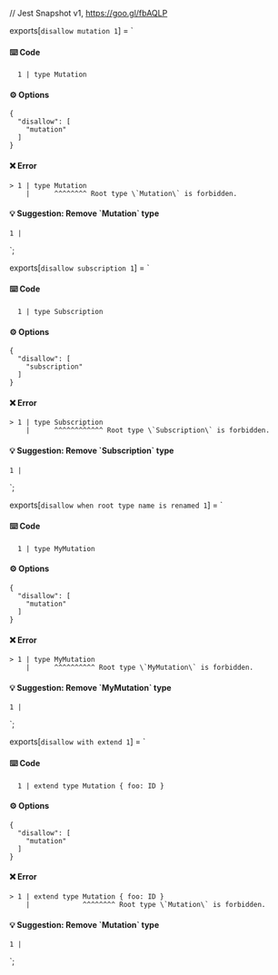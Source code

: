 // Jest Snapshot v1, https://goo.gl/fbAQLP

exports[`disallow mutation 1`] = `
#### ⌨️ Code

      1 | type Mutation

#### ⚙️ Options

    {
      "disallow": [
        "mutation"
      ]
    }

#### ❌ Error

    > 1 | type Mutation
        |      ^^^^^^^^ Root type \`Mutation\` is forbidden.

#### 💡 Suggestion: Remove \`Mutation\` type

    1 |
`;

exports[`disallow subscription 1`] = `
#### ⌨️ Code

      1 | type Subscription

#### ⚙️ Options

    {
      "disallow": [
        "subscription"
      ]
    }

#### ❌ Error

    > 1 | type Subscription
        |      ^^^^^^^^^^^^ Root type \`Subscription\` is forbidden.

#### 💡 Suggestion: Remove \`Subscription\` type

    1 |
`;

exports[`disallow when root type name is renamed 1`] = `
#### ⌨️ Code

      1 | type MyMutation

#### ⚙️ Options

    {
      "disallow": [
        "mutation"
      ]
    }

#### ❌ Error

    > 1 | type MyMutation
        |      ^^^^^^^^^^ Root type \`MyMutation\` is forbidden.

#### 💡 Suggestion: Remove \`MyMutation\` type

    1 |
`;

exports[`disallow with extend 1`] = `
#### ⌨️ Code

      1 | extend type Mutation { foo: ID }

#### ⚙️ Options

    {
      "disallow": [
        "mutation"
      ]
    }

#### ❌ Error

    > 1 | extend type Mutation { foo: ID }
        |             ^^^^^^^^ Root type \`Mutation\` is forbidden.

#### 💡 Suggestion: Remove \`Mutation\` type

    1 |
`;
